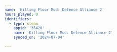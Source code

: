 ```yaml
---
name: 'Killing Floor Mod: Defence Alliance 2'
hours_played: 0
identifiers:
  - type: steam
    appid: '35420'
    name: 'Killing Floor Mod: Defence Alliance 2'
    synced_on: '2024-07-04'

---
```

